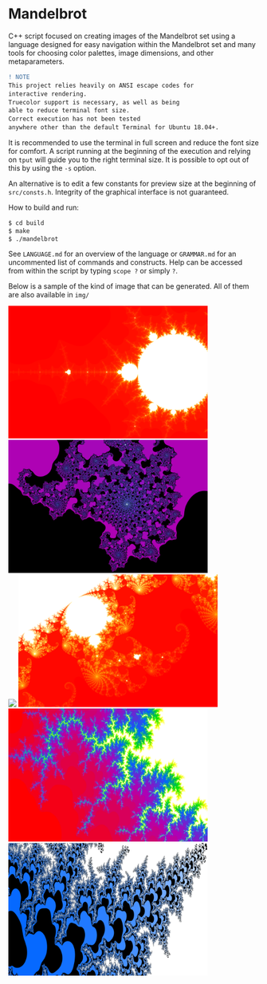 # Mandelbrot

C++ script focused on creating images of the Mandelbrot set using a language designed for easy navigation within the Mandelbrot set and many tools for choosing color palettes, image dimensions, and other metaparameters.

```diff
! NOTE
This project relies heavily on ANSI escape codes for
interactive rendering.
Truecolor support is necessary, as well as being
able to reduce terminal font size.
Correct execution has not been tested
anywhere other than the default Terminal for Ubuntu 18.04+.
```

It is recommended to use the terminal in full screen and reduce the font size for comfort. A script running at the beginning of the execution and relying on `tput` will guide you to the right terminal size. It is possible to opt out of this by using the `-s` option.

An alternative is to edit a few constants for preview size at the beginning of `src/consts.h`. Integrity of the graphical interface is not guaranteed.

How to build and run:

```
$ cd build
$ make
$ ./mandelbrot
```

See `LANGUAGE.md` for an overview of the language or `GRAMMAR.md` for an uncommented list of commands and constructs. Help can be accessed from within the script by typing `scope ?` or simply `?`.

Below is a sample of the kind of image that can be generated. All of them are also available in `img/`


<img src="img/bulb.png" width=400> <img src="img/zoom3.png" width=400>
<br>
<img src="img/zoom2.png" width=400> <img src="img/zoom1.png" width=400>
<br>
<img src="img/zoom5.png" width=400> <img src="img/zoom4.png" width=400>
